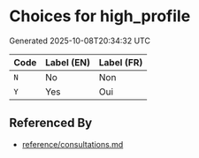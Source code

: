 # Choices for high_profile

Generated 2025-10-08T20:34:32 UTC

| Code | Label (EN) | Label (FR) |
|------|------------|------------|
| `N` | No | Non |
| `Y` | Yes | Oui |


## Referenced By

- [reference/consultations.md](../reference/consultations.md)

